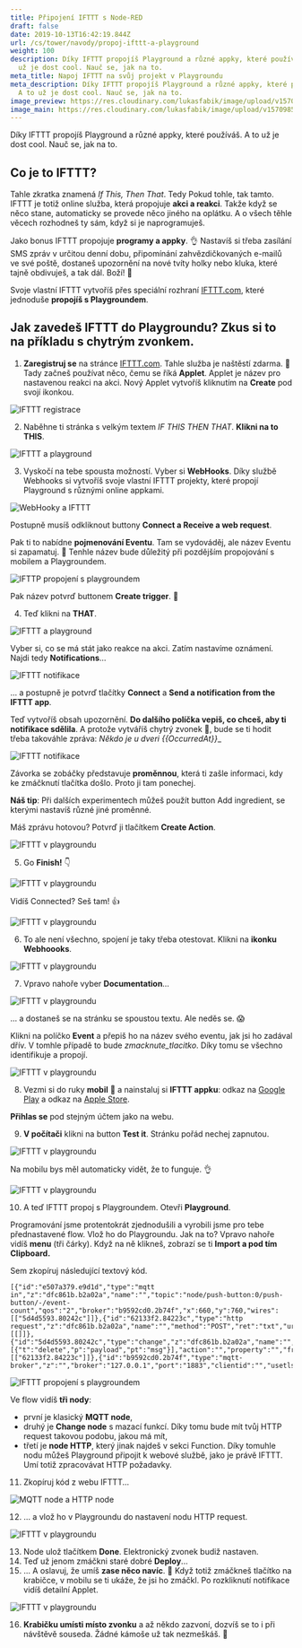 ```yaml
---
title: Připojení IFTTT s Node-RED
draft: false
date: 2019-10-13T16:42:19.844Z
url: /cs/tower/navody/propoj-ifttt-a-playground
weight: 100
description: Díky IFTTT propojíš Playground a různé appky, které používáš. A to
  už je dost cool. Nauč se, jak na to.
meta_title: Napoj IFTTT na svůj projekt v Playgroundu
meta_description: Díky IFTTT propojíš Playground a různé appky, které používáš.
  A to už je dost cool. Nauč se, jak na to.
image_preview: https://res.cloudinary.com/lukasfabik/image/upload/v1570985210/academy/connect-ifttt-with-your-project-with-the-playground/image19.png
image_main: https://res.cloudinary.com/lukasfabik/image/upload/v1570985210/academy/connect-ifttt-with-your-project-with-the-playground/image19.png
---
```

Díky IFTTT propojíš Playground a různé appky, které používáš. A to už je dost cool. Nauč se, jak na to.

## Co je to IFTTT?

Tahle zkratka znamená *If This, Then That*. Tedy Pokud tohle, tak tamto. IFTTT je totiž online služba, která propojuje **akci a reakci**. Takže když se něco stane, automaticky se provede něco jiného na oplátku. A o všech těhle věcech rozhodneš ty sám, když si je naprogramuješ.

Jako bonus IFTTT propojuje **programy a appky**. 👌 Nastavíš si třeba zasílání SMS zpráv v určitou denní dobu, připomínání zahvězdičkovaných e-mailů ve své poště, dostaneš upozornění na nové tvíty holky nebo kluka, které tajně obdivuješ, a tak dál. Boží! 🤡

Svoje vlastní IFTTT vytvoříš přes speciální rozhraní [IFTTT.com](https://ifttt.com/), které jednoduše **propojíš s Playgroundem**.

## Jak zavedeš IFTTT do Playgroundu? Zkus si to na příkladu s chytrým zvonkem.

1. **Zaregistruj se** na stránce [IFTTT.com](https://ifttt.com/). Tahle služba je naštěstí zdarma. 🤑 Tady začneš používat něco, čemu se říká **Applet**. Applet je název pro nastavenou reakci na akci. Nový Applet vytvoříš kliknutím na **Create** pod svojí ikonkou.

![IFTTT registrace](https://res.cloudinary.com/lukasfabik/image/upload/v1570985210/academy/connect-ifttt-with-your-project-with-the-playground/image18.png)

2. Naběhne ti stránka s velkým textem *IF THIS THEN THAT*. **Klikni na to THIS**.

![IFTTT a playground](https://res.cloudinary.com/lukasfabik/image/upload/v1570985207/academy/connect-ifttt-with-your-project-with-the-playground/image13.png)

3. Vyskočí na tebe spousta možností. Vyber si **WebHooks**. Díky službě Webhooks si vytvoříš svoje vlastní IFTTT projekty, které propojí Playground s různými online appkami.

![WebHooky a IFTTT](https://res.cloudinary.com/lukasfabik/image/upload/v1570985204/academy/connect-ifttt-with-your-project-with-the-playground/image1.png)

Postupně musíš odkliknout buttony **Connect a Receive a web request**.

Pak ti to nabídne **pojmenování Eventu**. Tam se vydováděj, ale název Eventu si zapamatuj. 👀 Tenhle název bude důležitý při pozdějším propojování s mobilem a Playgroundem.

![IFTTP propojení s playgroundem](https://res.cloudinary.com/lukasfabik/image/upload/v1570985205/academy/connect-ifttt-with-your-project-with-the-playground/image7.png)

Pak název potvrď buttonem **Create trigger**. 🙌

4. Teď klikni na **THAT**.

![IFTTT a playground](https://res.cloudinary.com/lukasfabik/image/upload/v1570985207/academy/connect-ifttt-with-your-project-with-the-playground/image13.png)

Vyber si, co se má stát jako reakce na akci. Zatím nastavíme oznámení. Najdi tedy **Notifications**…

![IFTTT notifikace](https://res.cloudinary.com/lukasfabik/image/upload/v1570985204/academy/connect-ifttt-with-your-project-with-the-playground/image6.png)

… a postupně je potvrď tlačítky **Connect** a **Send a notification from the IFTTT app**.

Teď vytvoříš obsah upozornění. **Do dalšího políčka vepiš, co chceš, aby ti notifikace sdělila**. A protože vytváříš chytrý zvonek 🔔, bude se ti hodit třeba takováhle zpráva:
_Někdo je u dveri {{OccurredAt}}__

![IFTTT notifikace](https://res.cloudinary.com/lukasfabik/image/upload/v1570985209/academy/connect-ifttt-with-your-project-with-the-playground/image15.png)

Závorka se zobáčky představuje **proměnnou**, která ti zašle informaci, kdy ke zmáčknutí tlačítka došlo. Proto ji tam ponechej.

**Náš tip**: Při dalších experimentech můžeš použít button Add ingredient, se kterými nastavíš různé jiné proměnné.

Máš zprávu hotovou? Potvrď ji tlačítkem **Create Action**.

![IFTTT v playgroundu](https://res.cloudinary.com/lukasfabik/image/upload/v1570985209/academy/connect-ifttt-with-your-project-with-the-playground/image9.png)

5. Go **Finish!** 👇

![IFTTT v playgroundu](https://res.cloudinary.com/lukasfabik/image/upload/v1570985210/academy/connect-ifttt-with-your-project-with-the-playground/image19.png)

Vidíš Connected? Seš tam! 👍

![IFTTT v playgroundu](https://res.cloudinary.com/lukasfabik/image/upload/v1570985207/academy/connect-ifttt-with-your-project-with-the-playground/image12.png)

6. To ale není všechno, spojení je taky třeba otestovat. Klikni na **ikonku Webhoooks**.

![IFTTT v playgroundu](https://res.cloudinary.com/lukasfabik/image/upload/v1570985209/academy/connect-ifttt-with-your-project-with-the-playground/image16.png)

7. Vpravo nahoře vyber **Documentation**…

![IFTTT v playgroundu](https://res.cloudinary.com/lukasfabik/image/upload/v1570985208/academy/connect-ifttt-with-your-project-with-the-playground/image14.png)

… a dostaneš se na stránku se spoustou textu. Ale neděs se. 😱

Klikni na políčko **Event** a přepiš ho na název svého eventu, jak jsi ho zadával dřív. V tomhle případě to bude *zmacknute_tlacitko*. Díky tomu se všechno identifikuje a propojí.

![IFTTT v playgroundu](https://res.cloudinary.com/lukasfabik/image/upload/v1570985209/academy/connect-ifttt-with-your-project-with-the-playground/image17.png)

8. Vezmi si do ruky **mobil** 📱 a nainstaluj si **IFTTT appku**: odkaz na [Google Play](https://play.google.com/store/apps/details?id=com.ifttt.ifttt&hl=cs) a odkaz na [Apple Store](https://apps.apple.com/us/app/ifttt/id660944635).

**Přihlas se** pod stejným účtem jako na webu.

9. **V počítači** klikni na button **Test it**. Stránku pořád nechej zapnutou.

![IFTTT v playgroundu](https://res.cloudinary.com/lukasfabik/image/upload/v1570985209/academy/connect-ifttt-with-your-project-with-the-playground/image11.png)

Na mobilu bys měl automaticky vidět, že to funguje. 👌

![IFTTT v playgroundu](https://res.cloudinary.com/lukasfabik/image/upload/v1570985203/academy/connect-ifttt-with-your-project-with-the-playground/image3.png)

10. A teď IFTTT propoj s Playgroundem. Otevři **Playground**.

Programování jsme protentokrát zjednodušili a vyrobili jsme pro tebe přednastavené flow. Vlož ho do Playgroundu. Jak na to? Vpravo nahoře vidíš **menu** (tři čárky). Když na ně klikneš, zobrazí se ti **Import a pod tím Clipboard.**

Sem zkopíruj následující textový kód.

```
[{"id":"e507a379.e9d1d","type":"mqtt in","z":"dfc861b.b2a02a","name":"","topic":"node/push-button:0/push-button/-/event-count","qos":"2","broker":"b9592cd0.2b74f","x":660,"y":760,"wires":[["5d4d5593.80242c"]]},{"id":"62133f2.84223c","type":"http request","z":"dfc861b.b2a02a","name":"","method":"POST","ret":"txt","url":"","tls":"","x":1010,"y":760,"wires":[[]]},{"id":"5d4d5593.80242c","type":"change","z":"dfc861b.b2a02a","name":"","rules":[{"t":"delete","p":"payload","pt":"msg"}],"action":"","property":"","from":"","to":"","reg":false,"x":890,"y":860,"wires":[["62133f2.84223c"]]},{"id":"b9592cd0.2b74f","type":"mqtt-broker","z":"","broker":"127.0.0.1","port":"1883","clientid":"","usetls":false,"compatmode":true,"keepalive":"60","cleansession":true,"willTopic":"","willQos":"0","willPayload":"","birthTopic":"","birthQos":"0","birthPayload":""}]
```

![IFTTT propojení s playgroundem](https://res.cloudinary.com/lukasfabik/image/upload/v1570985205/academy/connect-ifttt-with-your-project-with-the-playground/image2.png)

Ve flow vidíš **tři nody**:

* první je klasický **MQTT node**,
* druhý je **Change node** s mazací funkcí. Díky tomu bude mít tvůj HTTP request takovou podobu, jakou má mít,
* třetí je **node HTTP**, který jinak najdeš v sekci Function. Díky tomuhle nodu můžeš Playground připojit k webové službě, jako je právě IFTTT. Umí totiž zpracovávat HTTP požadavky.

11. Zkopíruj kód z webu IFTTT...

![MQTT node a HTTP node](https://res.cloudinary.com/lukasfabik/image/upload/v1570985207/academy/connect-ifttt-with-your-project-with-the-playground/image8.png)

12. … a vlož ho v Playgroundu do nastavení nodu HTTP request.

![IFTTT v playgroundu](https://res.cloudinary.com/lukasfabik/image/upload/v1570985207/academy/connect-ifttt-with-your-project-with-the-playground/image10.png)

13. Node ulož tlačítkem **Done**. Elektronický zvonek budiž nastaven.
14. Teď už jenom zmáčkni staré dobré **Deploy**...
15. … A oslavuj, že umíš **zase něco navíc**. 👏 Když totiž zmáčkneš tlačítko na krabičce, v mobilu se ti ukáže, že jsi ho zmáčkl. Po rozkliknutí notifikace vidíš detailní Applet.

![IFTTT v playgroundu](https://res.cloudinary.com/lukasfabik/image/upload/v1570985206/academy/connect-ifttt-with-your-project-with-the-playground/image4.png)

16. **Krabičku umísti místo zvonku** a až někdo zazvoní, dozvíš se to i při návštěvě souseda. Žádné kámoše už tak nezmeškáš. 👋